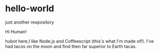 # hello-world
just another respository

Hi Human!

hubot here,I like Node.js and Coffeescript (this's what I'm made of!).
I've had tacos on the moon and find then far superior to Earth tacas.
